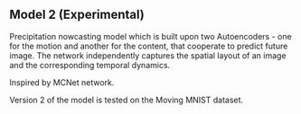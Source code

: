 ## Model 2 (Experimental)
Precipitation nowcasting model which is built upon two Autoencoders - one for the motion and another for the content, that cooperate to predict future image. The network independently captures the spatial layout of an image and the corresponding temporal dynamics.

Inspired by MCNet network.

Version 2 of the model is tested on the Moving MNIST dataset.
